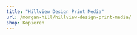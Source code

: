 ```yaml
---
title: "Hillview Design Print Media"
url: /morgan-hill/hillview-design-print-media/
shop: Kopieren
---
```


